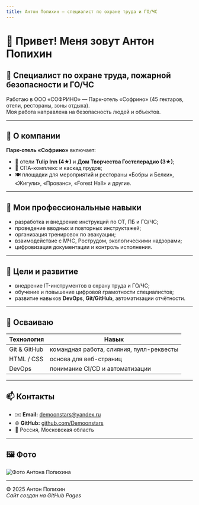 ```yaml
---
title: Антон Попихин — специалист по охране труда и ГО/ЧС
---
```


# 👋 Привет! Меня зовут Антон Попихин

## 💼 Специалист по охране труда, пожарной безопасности и ГО/ЧС  
Работаю в ООО «СОФРИНО» — Парк-отель «Софрино» (45 гектаров, отели, рестораны, зоны отдыха).  
Моя работа направлена на безопасность людей и объектов.

---

## 🏨 О компании
**Парк-отель «Софрино»** включает:
- 🏨 отели **Tulip Inn (4★)** и **Дом Творчества Гостелерадио (3★)**;  
- 🌿 СПА-комплекс и каскад прудов;  
- 🍽 площадки для мероприятий и рестораны «Бобры и Белки», «Жигули», «Прованс», «Forest Hall» и другие.  

---

## 🧰 Мои профессиональные навыки
- разработка и внедрение инструкций по ОТ, ПБ и ГО/ЧС;  
- проведение вводных и повторных инструктажей;  
- организация тренировок по эвакуации;  
- взаимодействие с МЧС, Рострудом, экологическими надзорами;  
- цифровизация документации и контроль исполнения.  

---

## 🎯 Цели и развитие
- внедрение IT-инструментов в охрану труда и ГО/ЧС;  
- обучение и повышение цифровой грамотности специалистов;  
- развитие навыков **DevOps**, **Git/GitHub**, автоматизации отчётности.  

---

## 🧠 Осваиваю
| Технология | Навык |
|-------------|--------|
| Git & GitHub | командная работа, слияния, пулл-реквесты |
| HTML / CSS | основа для веб-страниц |
| DevOps | понимание CI/CD и автоматизации |

---

## 📫 Контакты
- ✉️ **Email:** [demoonstars@yandex.ru](mailto:demoonstars@yandex.ru)  
- 🌐 **GitHub:** [github.com/Demoonstars](https://github.com/Demoonstars)  
- 📍 Россия, Московская область  

---

## 🖼 Фото
![Фото Антона Попихина](https://avatars.githubusercontent.com/u/237840615?v=4&size=64)

---

© 2025 Антон Попихин  
_Сайт создан на GitHub Pages_